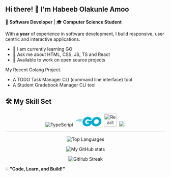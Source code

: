 ## Hi there! 👋 I'm Habeeb Olakunle Amoo

🚀 **Software Developer** | 🎓 **Computer Science Student**  

With **a year** of experience in software development, I build responsive, user centric and interactive applications.


- 🌱 I am currently learning GO
- 🎉 Ask me about HTML, CSS, JS, TS and React
- 🚀 Available to work on open source projects

My Recent Golang Project.

- A TODO Task Manager CLI (command line interface) tool
- A Student Gradebook Manager CLI tool
  

## 🛠 My Skill Set
<div align="center">
  <img src="https://cdn.jsdelivr.net/gh/devicons/devicon/icons/typescript/typescript-original.svg" alt="TypeScript" width="40" height="40">&nbsp;
  <img src="assets/1000214964_prev_ui.png" height="30"/>&nbsp;
  <img src="https://cdn.jsdelivr.net/gh/devicons/devicon/icons/react/react-original.svg" title="React" width="40" height="40"/>&nbsp;
  <img src="https://git-scm.com/images/logos/downloads/Git-Icon-1788C.png" height="40"/>&nbsp;
</div>

---
<div align="center">

  ![Top Languages](https://github-readme-stats.vercel.app/api/top-langs/?username=Habeebamoo&layout=compact&theme=radical)

  ![My GitHub stats](https://github-readme-stats.vercel.app/api?username=Habeebamoo&show_icons=true&theme=radical)
  
  ![GitHub Streak](https://github-readme-streak-stats.herokuapp.com/?user=Habeebamoo&theme=radical)
</div>

💡 **"Code, Learn, and Build!"**
